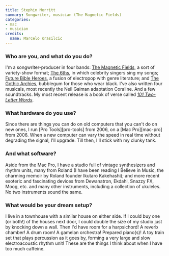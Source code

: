 ```yaml
---
title: Stephin Merritt
summary: Songwriter, musician (The Magnetic Fields)
categories:
- mac
- musician
credits:
  name: Marcelo Krasilcic
---
```


### Who are you, and what do you do?

I'm a songwriter-producer in four bands: [The Magnetic Fields](http://www.houseoftomorrow.com/magneticfields/ "Stephin's band."), a sort of variety-show format; [The 6ths](http://www.houseoftomorrow.com/6ths/ "Stephin's band."), in which celebrity singers sing my songs; [Future Bible Heroes](http://www.houseoftomorrow.com/new-page-1/ "Stephin's band."), a fusion of electropop with genre literature; and [The Gothic Archies](http://www.houseoftomorrow.com/gothicarchies/ "Stephin's band."), bubblegum for those who wear black. I've also written four musicals, most recently the Neil Gaiman adaptation Coraline. And a few soundtracks. My most recent release is a book of verse called [*101 Two-Letter Words*](http://www.amazon.com/101-Two-Letter-Words-Stephin-Merritt/dp/0393240193 "Stephin's book of verse.").

### What hardware do you use?

Since there are things you can do on old computers that you can't do on new ones, I run [Pro Tools][pro-tools] from 2006, on a [Mac Pro][mac-pro] from 2006. When a new computer can vary the speed in real time without degrading the signal, I'll upgrade. Till then, I'll stick with my clunky tank.

### And what software?

Aside from the Mac Pro, I have a studio full of vintage synthesizers and rhythm units, many from Roland (I have been reading I Believe in Music, the charming memoir by Roland founder Ikutaro Kakehashi); and more recent esoteric and fascinating devices from Dewanatron, Ekdahl, Snazzy FX, Moog, etc. and many other instruments, including a collection of ukuleles. No two instruments sound the same.

### What would be your dream setup?

I live in a townhouse with a similar house on either side. If I could buy one (or both!) of the houses next door, I could double the size of my studio just by knocking down a wall. Then I'd have room for a harpsichord! A reverb chamber! A drum room! A gamelan orchestra! Prepared piano(s)! A toy train set that plays percussion as it goes by, forming a very large and slow electroacoustic rhythm unit! These are the things I think about when I have too much caffeine.